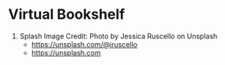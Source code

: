 # Virtual Bookshelf

1. Splash Image Credit: Photo by Jessica Ruscello on Unsplash
   - https://unsplash.com/@jruscello
   - https://unsplash.com
